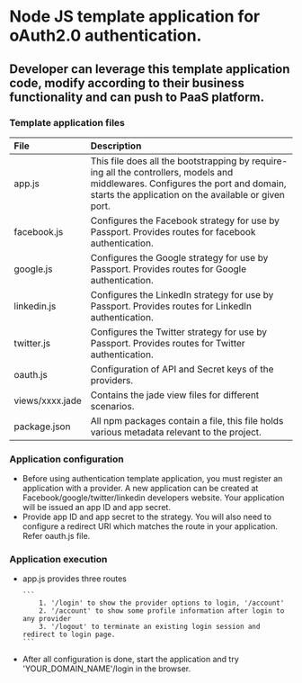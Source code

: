 # Node JS template application for oAuth2.0 authentication.

## Developer can leverage this template application code, modify according to their business functionality and can push to PaaS platform.

### Template application files

File | Description
:-- | :-- 
app.js | This file does all the bootstrapping by require-ing all the controllers, models and middlewares. Configures the port and domain, starts the application on the available or given port.
facebook.js | Configures the Facebook strategy for use by Passport. Provides routes for facebook authentication.
google.js | Configures the Google strategy for use by Passport. Provides routes for Google authentication.
linkedin.js | Configures the LinkedIn strategy for use by Passport. Provides routes for LinkedIn authentication.
twitter.js | Configures the Twitter strategy for use by Passport. Provides routes for Twitter authentication.
oauth.js | Configuration of API and Secret keys of the providers.
views/xxxx.jade | Contains the jade view files for different scenarios.
package.json | All npm packages contain a file, this file holds various metadata relevant to the project.


### Application configuration

- Before using authentication template application, you must register an application with a provider. A new application can be created at Facebook/google/twitter/linkedin developers website. Your application will be issued an app ID and app secret.
- Provide app ID and app secret to the strategy. You will also need to configure a redirect URI which matches the route in your application. Refer oauth.js file.


### Application execution

- app.js provides three routes

      ```
          1. '/login' to show the provider options to login, '/account'
          2. '/account' to show some profile information after login to any provider
          3. '/logout' to terminate an existing login session and redirect to login page.
      ```

- After all configuration is done, start the application and try 'YOUR_DOMAIN_NAME'/login in the browser.

